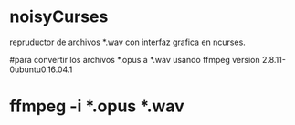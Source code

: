 # noisyCurses
repruductor de archivos  *.wav con interfaz grafica en ncurses.

#para convertir los archivos *.opus a *.wav usando ffmpeg version 2.8.11-0ubuntu0.16.04.1

# ffmpeg -i *.opus *.wav
